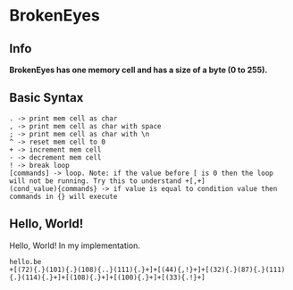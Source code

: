 # BrokenEyes
## Info
<b>BrokenEyes has one memory cell and has a size of a byte (0 to 255).</b>
## Basic Syntax
```
. -> print mem cell as char
, -> print mem cell as char with space
; -> print mem cell as char with \n
^ -> reset mem cell to 0
+ -> increment mem cell
- -> decrement mem cell
! -> break loop
[commands] -> loop. Note: if the value before [ is 0 then the loop will not be running. Try this to understand +[,+]
(cond_value){commands} -> if value is equal to condition value then commands in {} will execute
```
## Hello, World!
Hello, World! In my implementation.
```
hello.be
+[(72){.}(101){.}(108){..}(111){.}+]+[(44){,!}+]+[(32){.}(87){.}(111){.}(114){.}+]+[(108){.}+]+[(100){.}+]+[(33){.!}+]
```


